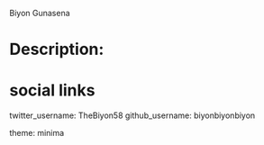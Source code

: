 Biyon Gunasena
# Description:  
# social links
twitter_username: TheBiyon58 
github_username:  biyonbiyonbiyon 

theme: minima
